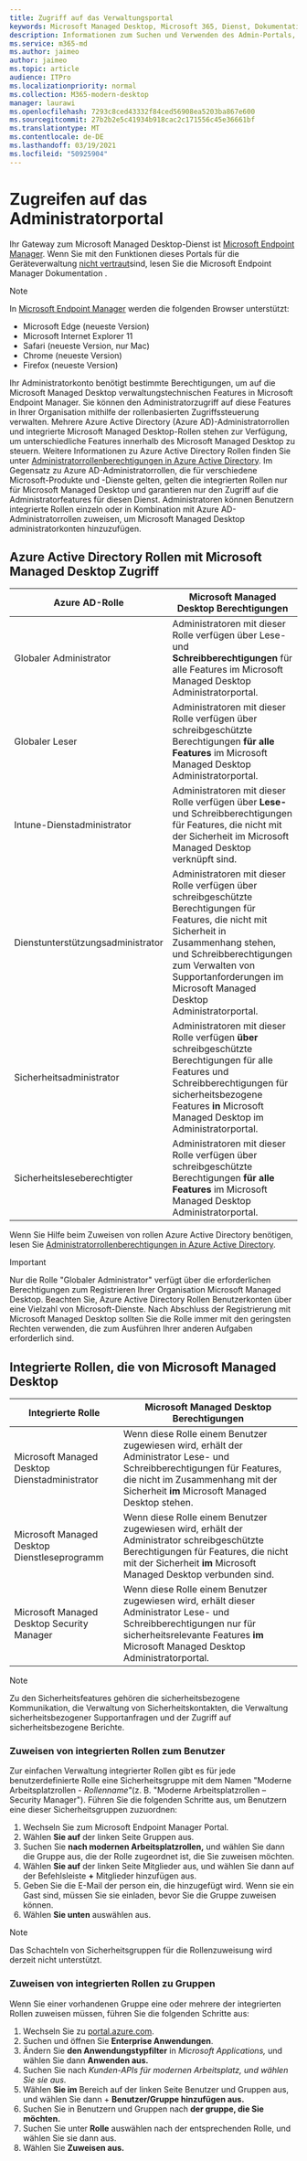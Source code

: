 ```yaml
---
title: Zugriff auf das Verwaltungsportal
keywords: Microsoft Managed Desktop, Microsoft 365, Dienst, Dokumentation
description: Informationen zum Suchen und Verwenden des Admin-Portals, einschließlich der Steuerung des Zugriffs darauf.
ms.service: m365-md
ms.author: jaimeo
author: jaimeo
ms.topic: article
audience: ITPro
ms.localizationpriority: normal
ms.collection: M365-modern-desktop
manager: laurawi
ms.openlocfilehash: 7293c8ced43332f84ced56908ea5203ba867e600
ms.sourcegitcommit: 27b2b2e5c41934b918cac2c171556c45e36661bf
ms.translationtype: MT
ms.contentlocale: de-DE
ms.lasthandoff: 03/19/2021
ms.locfileid: "50925904"
---
```

# <a name="access-the-admin-portal"></a>Zugreifen auf das Administratorportal

Ihr Gateway zum Microsoft Managed Desktop-Dienst ist [Microsoft Endpoint Manager](https://endpoint.microsoft.com/). Wenn Sie mit den Funktionen dieses Portals für die Geräteverwaltung [nicht vertraut](/mem/)sind, lesen Sie die Microsoft Endpoint Manager Dokumentation .

> [!NOTE]
> In [Microsoft Endpoint Manager](https://endpoint.microsoft.com/) werden die folgenden Browser unterstützt:
> - Microsoft Edge (neueste Version)
> - Microsoft Internet Explorer 11
> - Safari (neueste Version, nur Mac)
> - Chrome (neueste Version)
> - Firefox (neueste Version)

Ihr Administratorkonto benötigt bestimmte Berechtigungen, um auf die Microsoft Managed Desktop verwaltungstechnischen Features in Microsoft Endpoint Manager. Sie können den Administratorzugriff auf diese Features in Ihrer Organisation mithilfe der rollenbasierten Zugriffssteuerung verwalten. Mehrere Azure Active Directory (Azure AD)-Administratorrollen und integrierte Microsoft Managed Desktop-Rollen stehen zur Verfügung, um unterschiedliche Features innerhalb des Microsoft Managed Desktop zu steuern. Weitere Informationen zu Azure Active Directory Rollen finden Sie unter [Administratorrollenberechtigungen in Azure Active Directory](/azure/active-directory/users-groups-roles/directory-assign-admin-roles). Im Gegensatz zu Azure AD-Administratorrollen, die für verschiedene Microsoft-Produkte und -Dienste gelten, gelten die integrierten Rollen nur für Microsoft Managed Desktop und garantieren nur den Zugriff auf die Administratorfeatures für diesen Dienst. Administratoren können Benutzern integrierte Rollen einzeln oder in Kombination mit Azure AD-Administratorrollen zuweisen, um Microsoft Managed Desktop administratorkonten hinzuzufügen.

## <a name="azure-active-directory-roles-with-microsoft-managed-desktop-access"></a>Azure Active Directory Rollen mit Microsoft Managed Desktop Zugriff

|Azure AD-Rolle  |Microsoft Managed Desktop Berechtigungen  |
|---------|---------|
|Globaler Administrator     | Administratoren mit dieser Rolle verfügen über Lese- und **Schreibberechtigungen** für alle Features im Microsoft Managed Desktop Administratorportal.         |
|Globaler Leser     | Administratoren mit dieser Rolle verfügen über schreibgeschützte Berechtigungen **für alle Features** im Microsoft Managed Desktop Administratorportal.         |
|Intune-Dienstadministrator     |  Administratoren mit dieser Rolle verfügen über **Lese-** und Schreibberechtigungen für Features, die nicht mit der Sicherheit im Microsoft Managed Desktop verknüpft sind.       |
|Dienstunterstützungsadministrator     | Administratoren mit dieser Rolle  verfügen über schreibgeschützte Berechtigungen  für Features, die nicht mit Sicherheit in Zusammenhang stehen, und Schreibberechtigungen zum Verwalten von Supportanforderungen im Microsoft Managed Desktop Administratorportal.         |
|Sicherheitsadministrator | Administratoren mit dieser Rolle verfügen **über** schreibgeschützte Berechtigungen für alle Features und Schreibberechtigungen für sicherheitsbezogene Features **in** Microsoft Managed Desktop im Administratorportal. |
|Sicherheitsleseberechtigter |Administratoren mit dieser Rolle verfügen über schreibgeschützte Berechtigungen **für alle Features** im Microsoft Managed Desktop Administratorportal.|

Wenn Sie Hilfe beim Zuweisen von rollen Azure Active Directory benötigen, lesen Sie [Administratorrollenberechtigungen in Azure Active Directory](/azure/active-directory/users-groups-roles/directory-assign-admin-roles).

> [!IMPORTANT]
> Nur die Rolle "Globaler Administrator" verfügt über die erforderlichen Berechtigungen zum Registrieren Ihrer Organisation Microsoft Managed Desktop.  Beachten Sie, Azure Active Directory Rollen Benutzerkonten über eine Vielzahl von Microsoft-Dienste. Nach Abschluss der Registrierung mit Microsoft Managed Desktop sollten Sie die  Rolle immer mit den geringsten Rechten verwenden, die zum Ausführen Ihrer anderen Aufgaben erforderlich sind.

## <a name="built-in-roles-provided-by-microsoft-managed-desktop"></a>Integrierte Rollen, die von Microsoft Managed Desktop


|Integrierte Rolle  |Microsoft Managed Desktop Berechtigungen  |
|---------|---------|
|Microsoft Managed Desktop Dienstadministrator  | Wenn diese Rolle einem Benutzer zugewiesen wird, erhält der Administrator Lese- und Schreibberechtigungen für Features, die nicht im Zusammenhang mit der Sicherheit **im** Microsoft Managed Desktop stehen.  |
|Microsoft Managed Desktop Dienstleseprogramm | Wenn diese Rolle einem Benutzer zugewiesen wird, erhält der Administrator schreibgeschützte Berechtigungen für Features, die nicht mit der Sicherheit **im** Microsoft Managed Desktop verbunden sind. |
|Microsoft Managed Desktop Security Manager |Wenn diese Rolle einem Benutzer zugewiesen wird, erhält dieser Administrator Lese- und Schreibberechtigungen nur für sicherheitsrelevante Features **im** Microsoft Managed Desktop Administratorportal.   |

> [!NOTE]
> Zu den Sicherheitsfeatures gehören die sicherheitsbezogene Kommunikation, die Verwaltung von Sicherheitskontakten, die Verwaltung sicherheitsbezogener Supportanfragen und der Zugriff auf sicherheitsbezogene Berichte. 

### <a name="assigning-built-in-roles-to-user"></a>Zuweisen von integrierten Rollen zum Benutzer

Zur einfachen Verwaltung integrierter Rollen gibt es für jede benutzerdefinierte Rolle eine Sicherheitsgruppe mit dem Namen "Moderne Arbeitsplatzrollen - _Rollenname"_(z. B. "Moderne Arbeitsplatzrollen – Security Manager"). Führen Sie die folgenden Schritte aus, um Benutzern eine dieser Sicherheitsgruppen zuzuordnen:
1.  Wechseln Sie zum Microsoft Endpoint Manager Portal.
2.  Wählen **Sie auf** der linken Seite Gruppen aus.
3.  Suchen Sie **nach modernen Arbeitsplatzrollen,** und wählen Sie dann die Gruppe aus, die der Rolle zugeordnet ist, die Sie zuweisen möchten. 
4.  Wählen **Sie auf** der linken Seite Mitglieder aus, und wählen Sie dann auf der Befehlsleiste **+** Mitglieder hinzufügen aus.
5.  Geben Sie die E-Mail der person ein, die hinzugefügt wird. Wenn sie ein Gast sind, müssen Sie sie einladen, bevor Sie die Gruppe zuweisen können.
6.  Wählen **Sie unten** auswählen aus.

> [!NOTE]
> Das Schachteln von Sicherheitsgruppen für die Rollenzuweisung wird derzeit nicht unterstützt. 

### <a name="assigning-built-in-roles-to-groups"></a>Zuweisen von integrierten Rollen zu Gruppen

Wenn Sie einer vorhandenen Gruppe eine oder mehrere der integrierten Rollen zuweisen müssen, führen Sie die folgenden Schritte aus:
1. Wechseln Sie zu [portal.azure.com](https://portal.azure.com/).
2. Suchen und öffnen Sie **Enterprise Anwendungen**.
3. Ändern Sie **den Anwendungstypfilter** in _Microsoft Applications,_ und wählen Sie dann **Anwenden aus.**
4. Suchen Sie nach _Kunden-APIs für modernen Arbeitsplatz, und wählen Sie sie aus._
5. Wählen **Sie im** Bereich auf der linken Seite Benutzer und Gruppen aus, und wählen Sie dann + **Benutzer/Gruppe hinzufügen aus.**
6. Suchen Sie in Benutzern und Gruppen nach **der gruppe, die Sie möchten.**
7. Suchen Sie unter **Rolle** auswählen nach der entsprechenden Rolle, und wählen Sie sie dann aus.
8. Wählen Sie **Zuweisen aus.**
